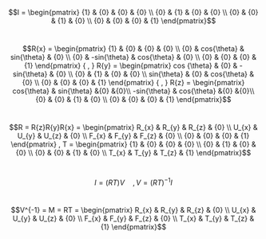 
$$I = \begin{pmatrix}
  {1} & {0} & {0} & {0} \\
  {0} & {1} & {0} & {0} \\
  {0} & {0} & {1} & {0} \\
  {0} & {0} & {0} & {1} 
 \end{pmatrix}$$
 
#
 
 $$R{x} = 
 \begin{pmatrix}
  {1} & {0} & {0} & {0} \\
  {0} & cos{\theta} & sin{\theta} & {0} \\
  {0} & -sin{\theta} & cos{\theta} & {0} \\
  {0} & {0} & {0} & {1}
 \end{pmatrix}
 { , }
 R{y} = 
  \begin{pmatrix}
  cos {\theta} & {0} & -sin{\theta} & {0} \\
  {0} & {1} & {0} & {0} \\
  sin{\theta} & {0} & cos{\theta} & {0} \\
  {0} & {0} & {0} & {1}
 \end{pmatrix}
 { , }
 R{z} = 
 \begin{pmatrix}
  cos{\theta} & sin{\theta} &{0} &{0}\\
  -sin{\theta} & cos{\theta} &{0} &{0}\\
  {0} & {0} & {1} & {0} \\
  {0} & {0} & {0} & {1}
 \end{pmatrix}$$
 
 #
 
 $$R = R{z}R{y}R{x} =
 \begin{pmatrix}
  R_{x} & R_{y} & R_{z} & {0} \\
  U_{x} & U_{y} & U_{z} & {0} \\
  F_{x} & F_{y} & F_{z} & {0} \\
  {0} & {0} & {0} & {1}
 \end{pmatrix}
 ,
 T =
 \begin{pmatrix}
  {1} & {0} & {0} & {0} \\
  {0} & {1} & {0} & {0} \\
  {0} & {0} & {1} & {0} \\
  T_{x} & T_{y} & T_{z} & {1}
 \end{pmatrix}$$
 
#
$$I = (RT)V \quad , V = (RT)^{-1}I $$
#
$$V^{-1} = M = RT =
 \begin{pmatrix}
  R_{x} & R_{y} & R_{z} & {0} \\
  U_{x} & U_{y} & U_{z} & {0} \\
  F_{x} & F_{y} & F_{z} & {0} \\
  T_{x} & T_{y} & T_{z} & {1}
 \end{pmatrix}$$
